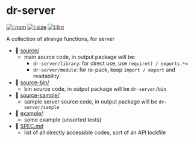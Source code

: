 # dr-server

[![i:npm]][l:npm]
[![i:size]][l:size]
[![i:lint]][l:lint]

A collection of strange functions, for server

[i:npm]: https://img.shields.io/npm/v/dr-server.svg?colorB=blue
[l:npm]: https://www.npmjs.com/package/dr-server
[i:size]: https://packagephobia.now.sh/badge?p=dr-server
[l:size]: https://packagephobia.now.sh/result?p=dr-server
[i:lint]: https://img.shields.io/badge/code_style-standard_ES6+-yellow.svg
[l:lint]: https://standardjs.com

[//]: # (NON_PACKAGE_CONTENT)

- 📁 [source/](source/)
  - main source code, in output package will be:
    - `dr-server/library`: for direct use, use `require() / exports.*=`
    - `dr-server/module`: for re-pack, keep `import / export` and readability
- 📁 [source-bin/](source-bin/)
  - bin source code, in output package will be `dr-server/bin`
- 📁 [source-sample/](source-sample/)
  - sample server source code, in output package will be `dr-server/sample`
- 📁 [example/](example/)
  - some example (unsorted tests)
- 📄 [SPEC.md](SPEC.md)
  - list of all directly accessible codes, sort of an API lockfile
